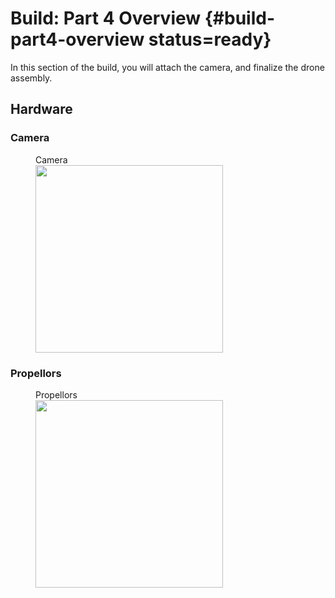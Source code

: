 # Build: Part 4 Overview {#build-part4-overview status=ready}

In this section of the build, you will attach the camera, and finalize the drone assembly.

## Hardware

### Camera

<figure>
     <figcaption>Camera</figcaption>
    <img src="photos/cam.png" width="300"/>
</figure>

### Propellors

<figure>
     <figcaption>Propellors</figcaption>
    <img src="photos/props.png" width="300"/>
</figure>
